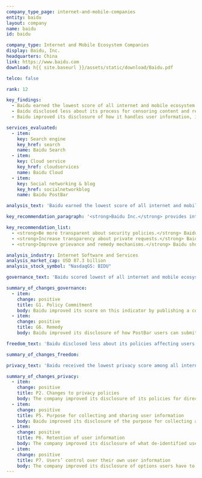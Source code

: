 ```yaml
---
company_type_page: internet-and-mobile-companies
entity: baidu
layout: company
name: baidu
id: baidu

company_type: Internet and Mobile Ecosystem Companies
display: Baidu, Inc.
headquarters: China
link: https://www.baidu.com
download: h{{ site.baseurl }}/assets/static/download/Baidu.pdf

telco: false

rank: 12

key_findings:
  - Baidu earned the lowest score of all internet and mobile ecosystem companies in the Index, disclosing almost nothing about policies affecting freedom of expression and privacy.
  - Baidu disclosed less about its process for censoring content and restricting user accounts than any other internet and mobile ecosystem company evaluated.
  - Baidu improved its disclosure of how it handles user information, including disclosure of the types of user information it may collect, but disclosed less about privacy-related policies than any of its peers.

services_evaluated:
  - item:
    key: Search engine
    key_href: search
    name: Baidu Search
  - item:
    key: Cloud service
    key_href: cloudservices
    name: Baidu Cloud
  - item:
    key: Social networking & blog
    key_href: socialnetworkblog
    name: Baidu PostBar

analysis_text: 'Baidu earned the lowest score of all internet and mobile ecosystem companies evaluated, disclosing almost no information about its policies and practices affecting users’ freedom of expression and privacy. The company improved its disclosure of its handling of user information, including its disclosure of options users have to control if their information is used for targeted advertising. However, the company still fell short of meeting basic benchmarks for protecting users’ freedom of expression and privacy. While the <a href=\"https://freedomhouse.org/report/freedom-net/2017/china\" target=\"_blank\">Chinese internet environment</a> is one of the most restrictive in the world, Baidu can still improve its transparency about basic policies affecting freedom of expression and privacy in key areas. The fact that Tencent outperformed Baidu on several such indicators shows that Baidu’s poor performance cannot be attributed to China’s restrictive legal and political environment alone.'

key_recommendation_paragraph: '<strong>Baidu Inc.</strong> provides internet search, cloud storage, social networking, and other services in China and internationally.'

key_recommendation_list:
  - <strong>Be more transparent about security policies.</strong> Baidu should improve its disclosure of what it does to keep user information secure, including by communicating its policies for responding to data breaches.
  - <strong>Increase transparency about private requests.</strong> Baidu can improve its disclosure about its processes for responding to private requests to restrict content or accounts and for user information.
  - <strong>Improve grievance and remedy mechanisms.</strong> Baidu should disclose clear mechanisms for users to submit complaints related to freedom of expression and privacy.

analysis_industry: Internet Software and Services
analysis_market_cap: USD 87.3 billion
analysis_stock_symbol: "NasdaqGS: BIDU"

governance_text: 'Baidu scored lowest of all internet and mobile ecosystem companies in the Governance category. The company made a commitment to respect users’ privacy, although it fell short of committing to protect privacy as a human right (G1). The company disclosed no evidence of senior-level oversight on freedom of expression or privacy issues (G2), or of employee training or a whistleblower program related to these issues (G3). It failed to disclose if it conducts human rights due diligence (G4), or if the company engages with stakeholders on freedom of expression or privacy issues (G5). China’s political and legal environment strongly discourages companies from making human rights commitments, but Baidu could still improve its disclosure of grievance and remedy mechanisms (G6).'

summary_of_changes_governance:
  - item:
    change: positive
    title: G1. Policy Commitment
    body: Baidu improved its score on this indicator by publishing a commitment to protect users' privacy, but fell short of articulating a broader commitment to human rights.
  - item:
    change: positive
    title: G6. Remedy
    body: Baidu improved its disclosure of how PostBar users can submit complaints about account restrictions and content removals.

freedom_text: 'Baidu disclosed less about its policies affecting users’ freedom of expression than any other internet and mobile ecosystem company evaluated, including Tencent. <br /><br /><strong> Content and account restrictions:</strong> Baidu disclosed less than all other internet and mobile ecosystem companies about the rules pertaining to different services and how they are enforced (F3, F4, F8). The company received some credit for its disclosure of what types of content or activities it prohibits on its services (F3), but disclosed no data about the volume and nature of content or accounts it restricts for violating these rules. Baidu did not commit to notify users when their content or accounts have been censored (F8).<br /><br /><strong>Content and account restriction requests:</strong> Baidu was one of only two internet and mobile ecosystem companies to receive no credit on these indicators, along with Samsung (F5-F7). It did not disclose any information about its process for responding to government or private requests to restrict content or accounts (F5), nor did it publish data about the requests it received and with which it complied (F6, F7).<br /><br /><strong>Identity policy:</strong> The company disclosed it requires users to verify their identities for all services (F11). Service providers offering internet access or information-related services in China are <a href=\"https://www.accessnow.org/closer-look-chinas-cybersecurity-law-cybersecurity-something-else/\" target=\"_blank\">legally required to do so</a>, as are messaging apps.'

summary_of_changes_freedom:

privacy_text: 'Baidu received the lowest privacy score among all internet and mobile ecosystem companies, including Tencent, despite making some key improvements. <br /><br /><strong>Handling of user information:</strong> Baidu disclosed less than almost all other internet and mobile ecosystem companies, other than the Russian internet company Mail.Ru, about how it handles user information (P3-P9). It provided relatively strong disclosure of the types of user information it may collect, on par with Oath, Tencent, and Twitter (P3), but gave significantly less information about what it shares (P4). Baidu improved its disclosure about whether it combines user information from various services and why it does so (P5) and about the user information it retains (P6). While the company improved its disclosure of options users have to control if their information is used for targeted advertising (P7), this suggests that targeted advertising is on by default. <br /><br /><strong>Requests for user information:</strong> Baidu disclosed almost nothing about how it handles government and private requests for user information, scoring just above Tencent (P10-P12). Although the Chinese legal and political environment makes it unrealistic to expect companies to disclose most information about government requests, Baidu should be able to reveal if and when it shares user information via private requests and under what circumstances. The company did not disclose whether it notifies users when it receives government or private requests for their information (P12). <br /><br /><strong>Security:</strong> Baidu disclosed the least of all internet and mobile ecosystem companies about its security policies (P13-P18). Baidu disclosed nothing about its internal security oversight processes (P13) or the company’s policies for responding to data breaches (P15). The company disclosed a bug bounty program through which security researchers can report vulnerabilities, although it did not disclose a time frame in which it will review these reports (P14). Baidu disclosed no information about encryption of user communications (P16). Chinese companies are <a href=\"http://news.xinhuanet.com/politics/2015-12/27/c_128571798.htm\" target=\"_blank\">required by law</a> to provide user information when requested by government authorities, effectively prohibiting them from offering end-to-end encryption or requiring that they provide decryption assistance.'

summary_of_changes_privacy:
  - item:
    change: positive
    title: P2. Changes to privacy policies
    body: The company improved its disclosure of its policies for directly notifying users of changes to its privacy policy.
  - item:
    change: positive
    title: P5. Purpose for collecting and sharing user information
    body: Baidu improved its disclosure of the purpose for collecting and sharing user information, clarifying that it combines user information across its various services and the reasons for doing so.
  - item:
    change: positive
    title: P6. Retention of user information
    body: The company improved its disclosure of what de-identified user information the company retains.
  - item:
    change: positive
    title: P7. Users’ control over their own user information
    body: The company improved its disclosure of options users have to control how their information is used for targeted advertising.
---
```

